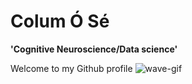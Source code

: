 # Colum Ó Sé

**'Cognitive Neuroscience/Data science'**

Welcome to my Github profile ![wave-gif](https://cdn.jsdelivr.net/gh/Readme-Workflows/Readme-Icons@main/icons/gifs/wave.gif)


